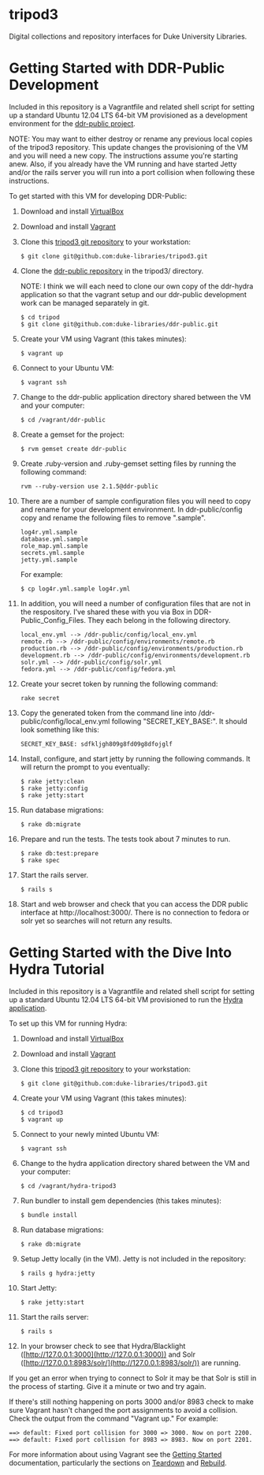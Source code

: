 tripod3
=======

Digital collections and repository interfaces for Duke University Libraries.

Getting Started with DDR-Public Development
===============

Included in this repository is a Vagrantfile and related shell script for setting up a standard Ubuntu 12.04 LTS 64-bit VM provisioned as a development environment for the [ddr-public project](https://github.com/duke-libraries/ddr-public).

NOTE: You may want to either destroy or rename any previous local copies of the tripod3 repository. This update changes the provisioning of the VM and you will need a new copy. The instructions assume you're starting anew. Also, if you already have the VM running and have started Jetty and/or the rails server you will run into a port collision when following these instructions.

To get started with this VM for developing DDR-Public:

1. Download and install [VirtualBox](https://www.virtualbox.org/wiki/Downloads)

2. Download and install [Vagrant](https://www.vagrantup.com/downloads.html)

3. Clone this [tripod3 git repository](https://github.com/duke-libraries/tripod3) to your workstation:

    ```
    $ git clone git@github.com:duke-libraries/tripod3.git
    ```

4. Clone the [ddr-public repository](https://github.com/duke-libraries/ddr-public) in the tripod3/ directory.

    NOTE: I think we will each need to clone our own copy of the ddr-hydra application so that the vagrant setup and our ddr-public development work can be managed separately in git.

    ```
    $ cd tripod
    $ git clone git@github.com:duke-libraries/ddr-public.git
    ```

5. Create your VM using Vagrant (this takes minutes):

    ```
    $ vagrant up
    ```

6. Connect to your Ubuntu VM:

    ```
    $ vagrant ssh
    ```

7. Change to the ddr-public application directory shared between the VM and your computer:

    ```
    $ cd /vagrant/ddr-public
    ```

8. Create a gemset for the project:
    
    ```
    $ rvm gemset create ddr-public
    ```

9. Create .ruby-version and .ruby-gemset setting files by running the following command:
    
    ```
    rvm --ruby-version use 2.1.5@ddr-public
    ```

10. There are a number of sample configuration files you will need to copy and rename for your development environment. In ddr-public/config copy and rename the following files to remove ".sample".

    ```
    log4r.yml.sample
    database.yml.sample
    role_map.yml.sample
    secrets.yml.sample
    jetty.yml.sample
    ```

    For example:
    ```
    $ cp log4r.yml.sample log4r.yml
    ```

11. In addition, you will need a number of configuration files that are not in the respository. I've shared these with you via Box in DDR-Public_Config_Files. They each belong in the following directory.

    ```
    local_env.yml --> /ddr-public/config/local_env.yml
    remote.rb --> /ddr-public/config/environments/remote.rb
    production.rb --> /ddr-public/config/environments/production.rb
    development.rb --> /ddr-public/config/environments/development.rb
    solr.yml --> /ddr-public/config/solr.yml
    fedora.yml --> /ddr-public/config/fedora.yml
    ```

12. Create your secret token by running the following command:

    ```
    rake secret
    ```

13. Copy the generated token from the command line into /ddr-public/config/local_env.yml following "SECRET_KEY_BASE:". It should look something like this:

    ```
    SECRET_KEY_BASE: sdfkljgh809g8fd09g8dfojglf
    ```

14. Install, configure, and start jetty by running the following commands. It will return the prompt to you eventually:

    ```
    $ rake jetty:clean
    $ rake jetty:config
    $ rake jetty:start
    ```

15. Run database migrations:
    
    ```
    $ rake db:migrate
    ```

16. Prepare and run the tests. The tests took about 7 minutes to run.

    ```
    $ rake db:test:prepare
    $ rake spec
    ```
17. Start the rails server.

    ```
    $ rails s
    ```

18. Start and web browser and check that you can access the DDR public interface at http://localhost:3000/. There is no connection to fedora or solr yet so searches will not return any results.


Getting Started with the Dive Into Hydra Tutorial
===============

Included in this repository is a Vagrantfile and related shell script for setting up a standard Ubuntu 12.04 LTS 64-bit VM provisioned to run the [Hydra application](https://github.com/projecthydra/hydra/wiki/Dive-into-Hydra).

To set up this VM for running Hydra:

1. Download and install [VirtualBox](https://www.virtualbox.org/wiki/Downloads)

2. Download and install [Vagrant](https://www.vagrantup.com/downloads.html)

3. Clone this [tripod3 git repository](https://github.com/duke-libraries/tripod3) to your workstation:

    ```
    $ git clone git@github.com:duke-libraries/tripod3.git
    ````

4. Create your VM using Vagrant (this takes minutes):

    ```
    $ cd tripod3
    $ vagrant up
    ```

5. Connect to your newly minted Ubuntu VM:

    ```
    $ vagrant ssh
    ```

6. Change to the hydra application directory shared between the VM and your computer:

    ```
    $ cd /vagrant/hydra-tripod3
    ```

7. Run bundler to install gem dependencies (this takes minutes):

    ```
    $ bundle install
    ```

8. Run database migrations:

    ```
    $ rake db:migrate
    ```

9. Setup Jetty locally (in the VM). Jetty is not included in the repository:

    ```
    $ rails g hydra:jetty
    ```

10. Start Jetty:

    ```
    $ rake jetty:start
    ```

11. Start the rails server:

    ```
    $ rails s
    ```

12. In your browser check to see that Hydra/Blacklight ([http://127.0.0.1:3000](http://127.0.0.1:3000)) and Solr ([http://127.0.0.1:8983/solr/](http://127.0.0.1:8983/solr/)) are running.

If you get an error when trying to connect to Solr it may be that Solr is still in the process of starting. Give it a minute or two and try again.

If there's still nothing happening on ports 3000 and/or 8983 check to make sure Vagrant hasn't changed the port assignments to avoid a collision. Check the output from the command "Vagrant up." For example:

```
==> default: Fixed port collision for 3000 => 3000. Now on port 2200.
==> default: Fixed port collision for 8983 => 8983. Now on port 2201.
```

For more information about using Vagrant see the [Getting Started](https://docs.vagrantup.com/v2/getting-started/) documentation, particularly the sections on [Teardown](https://docs.vagrantup.com/v2/getting-started/teardown.html) and [Rebuild](https://docs.vagrantup.com/v2/getting-started/rebuild.html).

